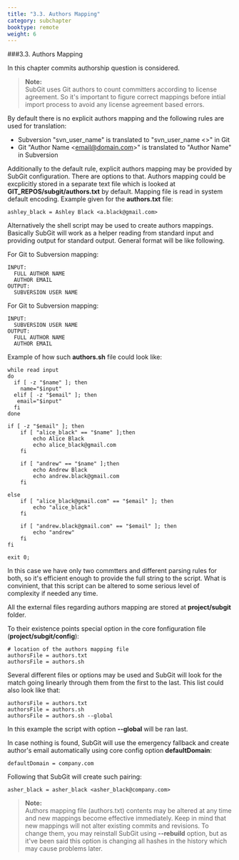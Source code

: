 ```yaml
---
title: "3.3. Authors Mapping"
category: subchapter
booktype: remote
weight: 6
---
```

###3.3. Authors Mapping

In this chapter commits authorship question is considered.

> **Note:**<br>
SubGit uses Git authors to count committers according to license agreement. So it's important to figure correct mappings before intial import process to avoid any license agreement based errors.

By default there is no explicit authors mapping and the following rules are used for translation:

+ Subversion "svn\_user\_name" is translated to "svn\_user\_name <>" in Git
+ Git "Author Name \<email@domain.com\>" is translated to "Author Name" in Subversion

Additionally to the default rule, explicit authors mapping may be provided by SubGit configuration. There are options to that.
Authors mapping could be excplicitly stored in a separate text file which is looked at **GIT_REPOS/subgit/authors.txt** by default. Mapping file is read in system default encoding. Example given for the **authors.txt** file:

    ashley_black = Ashley Black <a.black@gmail.com>

Alternatively the shell script may be used to create authors mappings. Basically SubGit will work as a helper reading from standard input and providing output for standard output. General format will be like following.

For Git to Subversion mapping:
    
    INPUT:
      FULL AUTHOR NAME
      AUTHOR EMAIL
    OUTPUT:
      SUBVERSION USER NAME

For Git to Subversion mapping:
    
    INPUT:
      SUBVERSION USER NAME
    OUTPUT:
      FULL AUTHOR NAME
      AUTHOR EMAIL

Example of how such **authors.sh** file could look like:

    while read input
    do
      if [ -z "$name" ]; then
        name="$input"
      elif [ -z "$email" ]; then
       email="$input"
      fi
    done

    if [ -z "$email" ]; then
        if [ "alice_black" == "$name" ];then
            echo Alice Black
            echo alice_black@gmail.com
        fi
        
        if [ "andrew" == "$name" ];then
            echo Andrew Black
            echo andrew.black@gmail.com
        fi
            
    else
        if [ "alice_black@gmail.com" == "$email" ]; then
            echo "alice_black"
        fi

        if [ "andrew.black@gmail.com" == "$email" ]; then
            echo "andrew"
        fi
    fi

    exit 0;

In this case we have only two commtters and different parsing rules for both, so it's efficient enough to provide the full string to the script. What is convinient, that this script can be altered to some serious level of complexity if needed any time.

All the external files regarding authors mapping are stored at **project/subgit** folder.

To their existence points special option in the core fonfiguration file (**project/subgit/config**):
  
    # location of the authors mapping file
    authorsFile = authors.txt
    authorsFile = authors.sh

Several different files or options may be used and SubGit will look for the match going linearly through them from the first to the last. This list could also look like that:

    authorsFile = authors.txt
    authorsFile = authors.sh
    authorsFile = authors.sh --global

In this example the script with option **--global** will be ran last.

In case nothing is found, SubGit will use the emergency fallback and create author's email automatically using core config option **defaultDomain**:

    defaultDomain = company.com

Following that SubGit will create such pairing:

    asher_black = asher_black <asher_black@company.com>

> **Note:**<br>
Authors mapping file (authors.txt) contents may be altered at any time and new mappings become effective immediately. Keep in mind that new mappings will not alter existing commits and revisions. To change them, you may reinstall SubGit using **--rebuild** option, but as it've been said this option is changing all hashes in the history which may cause problems later. 
  
[](#up)